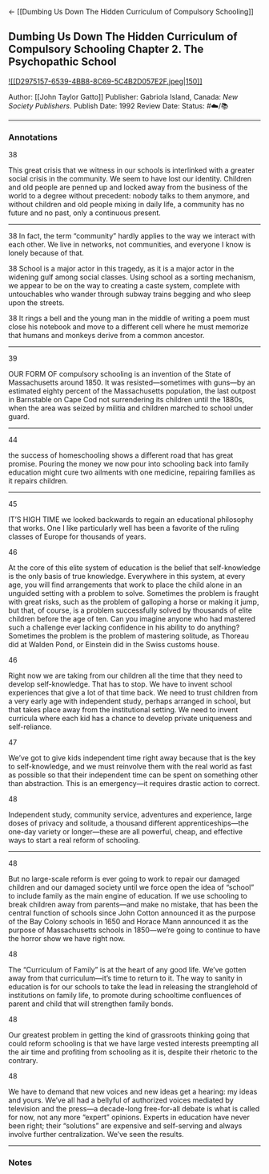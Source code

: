 <- [[Dumbing Us Down The Hidden Curriculum of Compulsory Schooling]]

## Dumbing Us Down The Hidden Curriculum of Compulsory Schooling Chapter 2. The Psychopathic School

[ ![[D2975157-6539-4BB8-8C69-5C4B2D057E2F.jpeg|150]] ](https://www.amazon.com/Dumbing-Down-Curriculum-Compulsory-Schooling/dp/0865718547)

Author: [[John Taylor Gatto]]
Publisher: Gabriola Island, Canada: _New Society Publishers_.
Publish Date: 1992
Review Date:
Status: #☁️/📚 

___

### Annotations

38

This great crisis that we witness in our schools is interlinked with a greater social crisis in the community. We seem to have lost our identity. Children and old people are penned up and locked away from the business of the world to a degree without precedent: nobody talks to them anymore, and without children and old people mixing in daily life, a community has no future and no past, only a continuous present.

---

38
In fact, the term “community” hardly applies to the way we interact with each other. We live in networks, not communities, and everyone I know is lonely because of that.

38
School is a major actor in this tragedy, as it is a major actor in the widening gulf among social classes. Using school as a sorting mechanism, we appear to be on the way to creating a caste system, complete with untouchables who wander through subway trains begging and who sleep upon the streets.

38
It rings a bell and the young man in the middle of writing a poem must close his notebook and move to a different cell where he must memorize that humans and monkeys derive from a common ancestor.

---

39

OUR FORM OF compulsory schooling is an invention of the State of Massachusetts around 1850. It was resisted—sometimes with guns—by an estimated eighty percent of the Massachusetts population, the last outpost in Barnstable on Cape Cod not surrendering its children until the 1880s, when the area was seized by militia and children marched to school under guard.

---

44

the success of homeschooling shows a different road that has great promise. Pouring the money we now pour into schooling back into family education might cure two ailments with one medicine, repairing families as it repairs children.

---

45

IT’S HIGH TIME we looked backwards to regain an educational philosophy that works. One I like particularly well has been a favorite of the ruling classes of Europe for thousands of years.

46

At the core of this elite system of education is the belief that self-knowledge is the only basis of true knowledge. Everywhere in this system, at every age, you will find arrangements that work to place the child alone in an unguided setting with a problem to solve. Sometimes the problem is fraught with great risks, such as the problem of galloping a horse or making it jump, but that, of course, is a problem successfully solved by thousands of elite children before the age of ten. Can you imagine anyone who had mastered such a challenge ever lacking confidence in his ability to do anything? Sometimes the problem is the problem of mastering solitude, as Thoreau did at Walden Pond, or Einstein did in the Swiss customs house.

46

Right now we are taking from our children all the time that they need to develop self-knowledge. That has to stop. We have to invent school experiences that give a lot of that time back. We need to trust children from a very early age with independent study, perhaps arranged in school, but that takes place away from the institutional setting. We need to invent curricula where each kid has a chance to develop private uniqueness and self-reliance.

47

We’ve got to give kids independent time right away because that is the key to self-knowledge, and we must reinvolve them with the real world as fast as possible so that their independent time can be spent on something other than abstraction. This is an emergency—it requires drastic action to correct.

48

Independent study, community service, adventures and experience, large doses of privacy and solitude, a thousand different apprenticeships—the one-day variety or longer—these are all powerful, cheap, and effective ways to start a real reform of schooling.

---

48

But no large-scale reform is ever going to work to repair our damaged children and our damaged society until we force open the idea of “school” to include family as the main engine of education. If we use schooling to break children away from parents—and make no mistake, that has been the central function of schools since John Cotton announced it as the purpose of the Bay Colony schools in 1650 and Horace Mann announced it as the purpose of Massachusetts schools in 1850—we’re going to continue to have the horror show we have right now.

48

The “Curriculum of Family” is at the heart of any good life. We’ve gotten away from that curriculum—it’s time to return to it. The way to sanity in education is for our schools to take the lead in releasing the stranglehold of institutions on family life, to promote during schooltime confluences of parent and child that will strengthen family bonds.

48

Our greatest problem in getting the kind of grassroots thinking going that could reform schooling is that we have large vested interests preempting all the air time and profiting from schooling as it is, despite their rhetoric to the contrary.

48

We have to demand that new voices and new ideas get a hearing: my ideas and yours. We’ve all had a bellyful of authorized voices mediated by television and the press—a decade-long free-for-all debate is what is called for now, not any more “expert” opinions. Experts in education have never been right; their “solutions” are expensive and self-serving and always involve further centralization. We’ve seen the results.

___

### Notes

